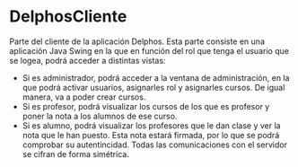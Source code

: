 # DelphosCliente
Parte del cliente de la aplicación Delphos. Esta parte consiste en una aplicación Java Swing en la que en función del rol que tenga el usuario que se logea, podrá acceder a distintas vistas:
- Si es administrador, podrá acceder a la ventana de administración, en la que podrá activar usuarios, asignarles rol y asignarles cursos. De igual manera, va a poder crear cursos.
- Si es profesor, podrá visualizar los cursos de los que es profesor y poner la nota a los alumnos de ese curso.
- Si es alumno, podrá visualizar los profesores que le dan clase y ver la nota que le han puesto. Esta nota estará firmada, por lo que se podrá comprobar su autentincidad.
Todas las comunicaciones con el servidor se cifran de forma simétrica. 

